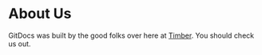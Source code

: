 # About Us

GitDocs was built by the good folks over here at [Timber](https://timber.io). You should check us out.

